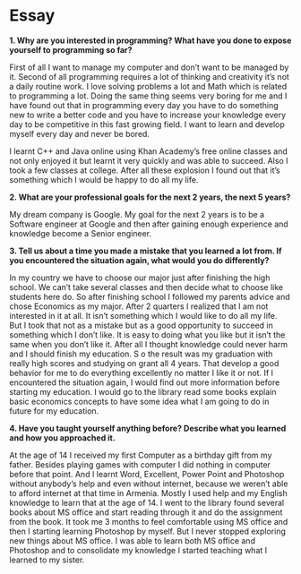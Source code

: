 # Essay
**1.	Why are you interested in programming? What have you done to expose yourself to programming so far?**
  
  First of all I want to manage my computer and don’t want to be managed by it. 
  Second of all programming requires a lot of thinking and creativity it’s not a daily routine work.
  I love solving problems a lot and Math which is related to programming a lot. Doing the same thing seems very boring 
  for me and I have found out that in programming every day you have to do something new to write a better code and you
  have to increase your knowledge every day to be competitive in this fast growing field. I want to learn and develop
  myself every day and never be bored.
  
  I learnt C++ and Java online using Khan Academy’s free online classes and not only enjoyed it but learnt it very quickly and was able to succeed. Also I took a few classes at college. After all these explosion I found out that it’s something which I would be happy to do all my life.  
  
 **2. What are your professional goals for the next 2 years, the next 5 years?**

My dream company is Google. My goal for the next 2 years is to be a Software engineer at Google and 
then after gaining enough experience and knowledge become a Senior engineer.

**3. Tell us about a time you made a mistake that you learned a lot from. If you encountered the situation again, what would you do differently?**

In my country we have to choose our major just after finishing the high school.
We can’t take several classes and then decide what to choose like students here do. 
So after finishing school I followed my parents advice and chose Economics as my major.
After 2 quarters I realized that I am not interested in it at all. It isn’t something which I would like to do all my life. 
But I took that not as a mistake but as a good opportunity to succeed in something which I don’t like.
It is easy to doing what you like but it isn’t the same when you don’t like it. 
After all I thought knowledge could never harm and I should finish my education. S
o the result was my graduation with really high scores and studying on grant all 4 years.
That develop a good behavior for me to do everything excellently no matter I like it or not. 
If I encountered the situation again, I would find out more information before starting my education. 
I would go to the library read some books explain basic economics concepts to have some idea what I am going to do in future
for my education.

**4. Have you taught yourself anything before? Describe what you learned and how you approached it.**

At the age of 14 I received my first Computer as a birthday gift from my father. Besides playing games with computer
I did nothing in computer before that point. And I learnt Word, Excellent, Power Point and Photoshop without anybody’s help
and even without internet, because we weren’t able to afford internet at that time in Armenia. 
Mostly I used help and my English knowledge to learn that at the age of 14. 
I went to the library found several books about MS office and start reading through it and do the assignment from the book.
It took me 3 months to feel comfortable using MS office and then I starting learning Photoshop by myself.
But I never stopped exploring new things about MS office. 
I was able to learn both MS office and Photoshop and to consolidate my knowledge I started teaching what I learned to 
my sister.
